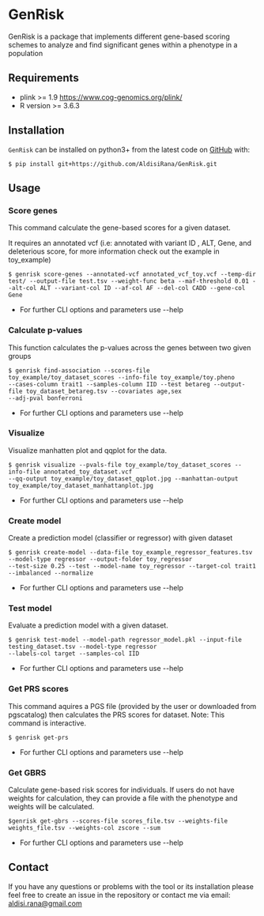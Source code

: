 # GenRisk

GenRisk is a package that implements different gene-based scoring schemes to analyze and find significant genes 
within a phenotype in a population

## Requirements
* plink >= 1.9 https://www.cog-genomics.org/plink/
* R version >= 3.6.3

## Installation
``GenRisk`` can be installed on python3+ from the latest code on [GitHub](https://github.com/AldisiRana/GenRisk) with:

    $ pip install git+https://github.com/AldisiRana/GenRisk.git

## Usage

### Score genes
This command calculate the gene-based scores for a given dataset.

It requires an annotated vcf (i.e: annotated with variant ID , ALT, Gene, and deleterious score, for more information check out the example in toy_example)

    $ genrisk score-genes --annotated-vcf annotated_vcf_toy.vcf --temp-dir test/ --output-file test.tsv --weight-func beta --maf-threshold 0.01 --alt-col ALT --variant-col ID --af-col AF --del-col CADD --gene-col Gene

* For further CLI options and parameters use --help

### Calculate p-values
This function calculates the p-values across the genes between two given groups
    
    $ genrisk find-association --scores-file toy_example/toy_dataset_scores --info-file toy_example/toy.pheno 
    --cases-column trait1 --samples-column IID --test betareg --output-file toy_dataset_betareg.tsv --covariates age,sex
    --adj-pval bonferroni
* For further CLI options and parameters use --help

### Visualize
Visualize manhatten plot and qqplot for the data.

    $ genrisk visualize --pvals-file toy_example/toy_dataset_scores --info-file annotated_toy_dataset.vcf
    --qq-output toy_example/toy_dataset_qqplot.jpg --manhattan-output toy_example/toy_dataset_manhattanplot.jpg 
* For further CLI options and parameters use --help

### Create model
Create a prediction model (classifier or regressor) with given dataset

    $ genrisk create-model --data-file toy_example_regressor_features.tsv --model-type regressor --output-folder toy_regressor 
    --test-size 0.25 --test --model-name toy_regressor --target-col trait1 --imbalanced --normalize
* For further CLI options and parameters use --help

### Test model
Evaluate a prediction model with a given dataset.

    $ genrisk test-model --model-path regressor_model.pkl --input-file testing_dataset.tsv --model-type regressor 
    --labels-col target --samples-col IID
* For further CLI options and parameters use --help

### Get PRS scores
This command aquires a PGS file (provided by the user or downloaded from pgscatalog) then calculates the PRS scores for dataset.
Note: This command is interactive.

    $ genrisk get-prs
* For further CLI options and parameters use --help

### Get GBRS
Calculate gene-based risk scores for individuals. 
If users do not have weights for calculation, they can provide a file with the phenotype and weights will be calculated.

    $genrisk get-gbrs --scores-file scores_file.tsv --weights-file weights_file.tsv --weights-col zscore --sum
* For further CLI options and parameters use --help

## Contact
If you have any questions or problems with the tool or its installation please feel free to create an issue in the repository or contact me via email:
aldisi.rana@gmail.com